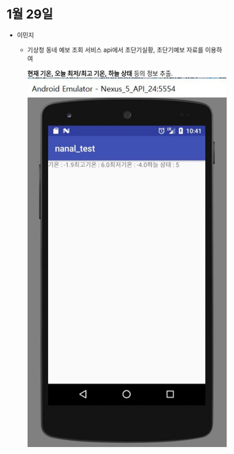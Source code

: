 # 1월 29일

* 이민지
  * 기상청 동네 예보 조회 서비스 api에서 초단기실황, 초단기예보 자료를 이용하여 
  
      __현재 기온, 오늘 최저/최고 기온, 하늘 상태__ 등의 정보 추출. 
  ![shot1](./jpg/파싱.JPG)
